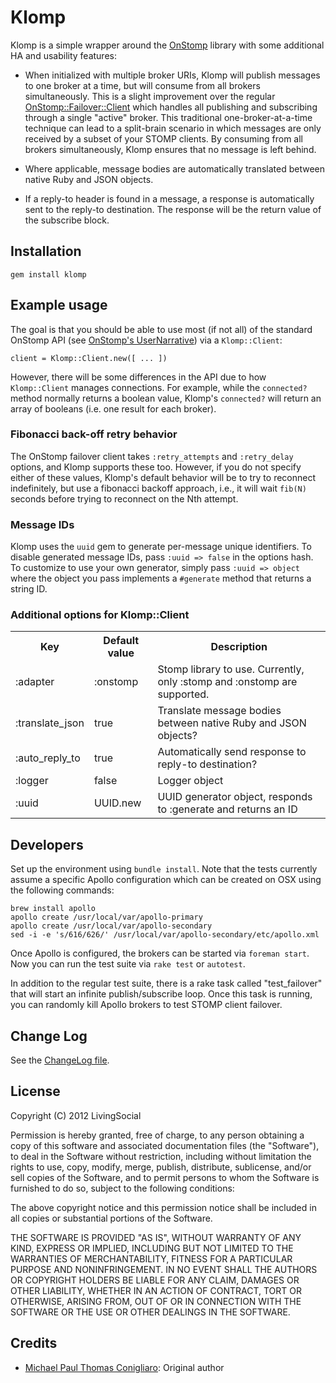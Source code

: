 # Klomp

Klomp is a simple wrapper around the [OnStomp](https://github.com/meadvillerb/onstomp/)
library with some additional HA and usability features:

* When initialized with multiple broker URIs, Klomp will publish messages to
one broker at a time, but will consume from all brokers simultaneously. This is
a slight improvement over the regular [OnStomp::Failover::Client](http://mdvlrb.com/onstomp/OnStomp/Failover/Client.html)
which handles all publishing and subscribing through a single "active" broker.
This traditional one-broker-at-a-time technique can lead to a split-brain
scenario in which messages are only received by a subset of your STOMP clients.
By consuming from all brokers simultaneously, Klomp ensures that no message is
left behind.

* Where applicable, message bodies are automatically translated between native
Ruby and JSON objects.

* If a reply-to header is found in a message, a response is automatically
sent to the reply-to destination. The response will be the return value of the
subscribe block.

## Installation

    gem install klomp

## Example usage

The goal is that you should be able to use most (if not all) of the standard
OnStomp API (see [OnStomp's UserNarrative](https://github.com/meadvillerb/onstomp/blob/master/extra_doc/UserNarrative.md))
via a `Klomp::Client`:

    client = Klomp::Client.new([ ... ])

However, there will be some differences in the API due to how `Klomp::Client`
manages connections. For example, while the `connected?` method normally
returns a boolean value, Klomp's `connected?` will return an array of booleans
(i.e. one result for each broker).

### Fibonacci back-off retry behavior

The OnStomp failover client takes `:retry_attempts` and `:retry_delay` options,
and Klomp supports these too. However, if you do not specify either of these
values, Klomp's default behavior will be to try to reconnect indefinitely, but
use a fibonacci backoff approach, i.e., it will wait `fib(N)` seconds before
trying to reconnect on the Nth attempt.

### Message IDs

Klomp uses the `uuid` gem to generate per-message unique identifiers. To disable
generated message IDs, pass `:uuid => false` in the options hash. To customize
to use your own generator, simply pass `:uuid => object` where the object you
pass implements a `#generate` method that returns a string ID.

### Additional options for Klomp::Client

<table>
  <tr>
    <th>Key</th>
    <th>Default value</th>
    <th>Description</th>
  </tr>
  <tr>
    <td>:adapter</td>
    <td>:onstomp</td>
    <td>Stomp library to use. Currently, only :stomp and :onstomp are supported.</td>
  </tr>
  <tr>
    <td>:translate_json</td>
    <td>true</td>
    <td>Translate message bodies between native Ruby and JSON objects?</td>
  </tr>
  <tr>
    <td>:auto_reply_to</td>
    <td>true</td>
    <td>Automatically send response to reply-to destination?</td>
  </tr>
  <tr>
    <td>:logger</td>
    <td>false</td>
    <td>Logger object</td>
  </tr>
  <tr>
  <td>:uuid</td>
  <td>UUID.new</td>
  <td>UUID generator object, responds to :generate and returns an ID</td>
  </tr>
</table>

## Developers

Set up the environment using `bundle install`. Note that the tests currently
assume a specific Apollo configuration which can be created on OSX using the
following commands:

    brew install apollo
    apollo create /usr/local/var/apollo-primary
    apollo create /usr/local/var/apollo-secondary
    sed -i -e 's/616/626/' /usr/local/var/apollo-secondary/etc/apollo.xml

Once Apollo is configured, the brokers can be started via `foreman start`. Now
you can run the test suite via `rake test` or `autotest`.

In addition to the regular test suite, there is a rake task called
"test_failover" that will start an infinite publish/subscribe loop. Once this
task is running, you can randomly kill Apollo brokers to test STOMP client
failover.

## Change Log

See the [ChangeLog file](/livingsocial/klomp/blob/master/ChangeLog.md).

## License

Copyright (C) 2012 LivingSocial

Permission is hereby granted, free of charge, to any person obtaining a copy of
this software and associated documentation files (the "Software"), to deal in
the Software without restriction, including without limitation the rights to
use, copy, modify, merge, publish, distribute, sublicense, and/or sell copies
of the Software, and to permit persons to whom the Software is furnished to do
so, subject to the following conditions:

The above copyright notice and this permission notice shall be included in all
copies or substantial portions of the Software.

THE SOFTWARE IS PROVIDED "AS IS", WITHOUT WARRANTY OF ANY KIND, EXPRESS OR
IMPLIED, INCLUDING BUT NOT LIMITED TO THE WARRANTIES OF MERCHANTABILITY,
FITNESS FOR A PARTICULAR PURPOSE AND NONINFRINGEMENT. IN NO EVENT SHALL THE
AUTHORS OR COPYRIGHT HOLDERS BE LIABLE FOR ANY CLAIM, DAMAGES OR OTHER
LIABILITY, WHETHER IN AN ACTION OF CONTRACT, TORT OR OTHERWISE, ARISING FROM,
OUT OF OR IN CONNECTION WITH THE SOFTWARE OR THE USE OR OTHER DEALINGS IN THE
SOFTWARE.

## Credits

* [Michael Paul Thomas Conigliaro](http://conigliaro.org): Original author
